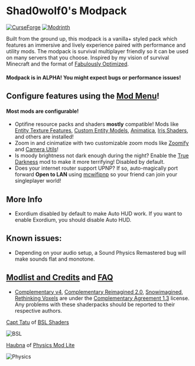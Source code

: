 # Shad0wolf0's Modpack
[![CurseForge](https://cf.way2muchnoise.eu/full_shad0wolf0s-modpack_downloads%20on%20CurseForge.svg?badge_style=for_the_badge)](https://beta.curseforge.com/minecraft/modpacks/shad0wolf0s-modpack)
[![Modrinth](https://img.shields.io/modrinth/dt/shad0wolf0s-modpack?color=4&label=Download%20from%20Modrinth&style=for-the-badge)](https://modrinth.com/modpack/shad0wolf0s-modpack)

Built from the ground up, this modpack is a vanilla+ styled pack which features an immersive and lively experience paired with performance and utility  mods. The modpack is survival multiplayer friendly so it can be used on many servers that you choose. Inspired by my vision of survival Minecraft and the format of [Fabulously Optimized](https://modrinth.com/modpack/fabulously-optimized).

#### Modpack is in ALPHA! You might expect bugs or performance issues!

## Configure features using the [Mod Menu](https://modrinth.com/mod/modmenu)!
#### Most mods are configurable!
- Optifine resource packs and shaders **mostly** compatible! Mods like [Entity Texture Features](https://modrinth.com/mod/entitytexturefeatures), [Custom Entity Models](https://modrinth.com/mod/cem), [Animatica](https://modrinth.com/mod/animatica), [Iris Shaders](https://modrinth.com/mod/iris), and others are installed!
- Zoom in and cinimatize with two customizable zoom mods like [Zoomify](https://modrinth.com/mod/zoomify) and [Camera Utils](https://modrinth.com/mod/camera-utils)!
- Is moody brightness not dark enough during the night? Enable the [True Darkness](https://modrinth.com/mod/true-darkness) mod to make it more terrifying! Disabled by default.
- Does your internet router support UPNP? If so, auto-magically port forward **Open to LAN** using [mcwifipnp](https://modrinth.com/mod/mcwifipnp) so your friend can join your singleplayer world!

## More Info
- Exordium disabled by default to make Auto HUD work. If you want to enable Exordium, you should disable Auto HUD.

## Known issues:
- Depending on your audio setup, a Sound Physics Remastered bug will make sounds flat and monotone.

## [Modlist and Credits](https://github.com/Shad0wolf0/Shad0wolf0s-Modpack/wiki) and [FAQ](https://github.com/Shad0wolf0/Shad0wolf0s-Modpack/blob/main/faq.md)
- [Complementary v4](https://modrinth.com/shader/complementary-shaders-v4), [Complementary Reimagined 2.0](https://modrinth.com/shader/complementary-reimagined), [Snowimagined](https://modrinth.com/shader/snowimagined), [Rethinking Voxels](https://modrinth.com/shader/rethinking-voxels) are under the [Complementary Agreement 1.3](https://github.com/ComplementaryDevelopment/ComplementaryShadersV4/blob/main/License.txt) license. Any problems with these shaderpacks should be reported to their respective authors.

[Capt Tatu](https://bitslablab.com) of [BSL Shaders](https://modrinth.com/shader/bsl-shaders)

![BSL](https://cdn-raw.modrinth.com/data/aUvCh0I8/images/5c34ddae6001fa432ff329ea5b4ab6300c638c7e.png)

[Haubna](https://minecraftphysicsmod.com/) of [Physics Mod Lite](https://modrinth.com/mod/physicsmod)

![Physics](https://cdn-raw.modrinth.com/data/aUvCh0I8/images/d097519d827d1281386bee91a409b2c86a430d1e.png)
